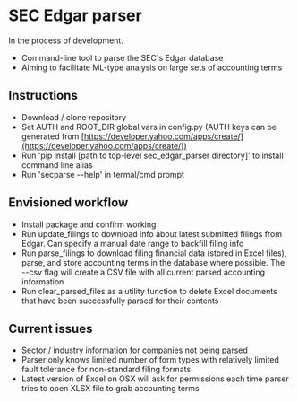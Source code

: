 # SEC Edgar parser

In the process of development.

- Command-line tool to parse the SEC's Edgar database
- Aiming to facilitate ML-type analysis on large sets of accounting terms

## Instructions
- Download / clone repository
- Set AUTH and ROOT_DIR global vars in config.py (AUTH keys can be generated from [https://developer.yahoo.com/apps/create/](https://developer.yahoo.com/apps/create/))
- Run 'pip install [path to top-level sec_edgar_parser directory]' to install command line alias
- Run 'secparse --help' in termal/cmd prompt

## Envisioned workflow
- Install package and confirm working
- Run update_filings to download info about latest submitted filings from Edgar. Can specify a manual date range to backfill filing info
- Run parse_filings to download filing financial data (stored in Excel files), parse, and store accounting terms in the database where possible. The --csv flag will create a CSV file with all current parsed accounting information
- Run clear_parsed_files as a utility function to delete Excel documents that have been successfully parsed for their contents

## Current issues
- Sector / industry information for companies not being parsed
- Parser only knows limited number of form types with relatively limited fault tolerance for non-standard filing formats
- Latest version of Excel on OSX will ask for permissions each time parser tries to open XLSX file to grab accounting terms